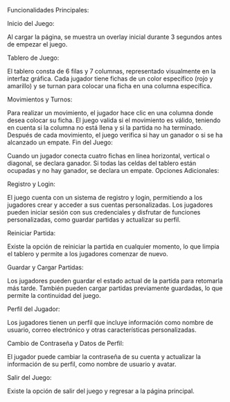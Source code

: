 Funcionalidades Principales:

Inicio del Juego:

Al cargar la página, se muestra un overlay inicial durante 3 segundos antes de empezar el juego.

Tablero de Juego:

El tablero consta de 6 filas y 7 columnas, representado visualmente en la interfaz gráfica.
Cada jugador tiene fichas de un color específico (rojo y amarillo) y se turnan para colocar una ficha en una columna específica.

Movimientos y Turnos:

Para realizar un movimiento, el jugador hace clic en una columna donde desea colocar su ficha.
El juego valida si el movimiento es válido, teniendo en cuenta si la columna no está llena y si la partida no ha terminado.
Después de cada movimiento, el juego verifica si hay un ganador o si se ha alcanzado un empate.
Fin del Juego:

Cuando un jugador conecta cuatro fichas en línea horizontal, vertical o diagonal, se declara ganador.
Si todas las celdas del tablero están ocupadas y no hay ganador, se declara un empate.
Opciones Adicionales:


Registro y Login:

El juego cuenta con un sistema de registro y login, permitiendo a los jugadores crear y acceder a sus cuentas personalizadas.
Los jugadores pueden iniciar sesión con sus credenciales y disfrutar de funciones personalizadas, como guardar partidas y actualizar su perfil.


Reiniciar Partida:

Existe la opción de reiniciar la partida en cualquier momento, lo que limpia el tablero y permite a los jugadores comenzar de nuevo.

Guardar y Cargar Partidas:

Los jugadores pueden guardar el estado actual de la partida para retomarla más tarde.
También pueden cargar partidas previamente guardadas, lo que permite la continuidad del juego.

Perfil del Jugador:

Los jugadores tienen un perfil que incluye información como nombre de usuario, correo electrónico y otras características personalizadas.

Cambio de Contraseña y Datos de Perfil:

El jugador puede cambiar la contraseña de su cuenta y actualizar la información de su perfil, como nombre de usuario y avatar.

Salir del Juego:

Existe la opción de salir del juego y regresar a la página principal.